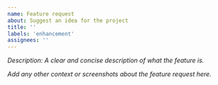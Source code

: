 ```yaml
---
name: Feature request
about: Suggest an idea for the project
title: ''
labels: 'enhancement'
assignees: ''
---
```


*Description: A clear and concise description of what the feature is.*

*Add any other context or screenshots about the feature request here.*
